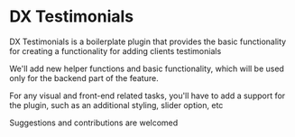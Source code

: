 # DX Testimonials

DX Testimonials is a boilerplate plugin that provides the basic functionality for creating a functionality for adding clients testimonials

We'll add new helper functions and basic functionality, which will be used only for the backend part of the feature.

For any visual and front-end related tasks, you'll have to add a support for the plugin, such as an additional styling, slider option, etc

Suggestions and contributions are welcomed
